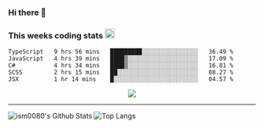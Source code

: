### Hi there 👋

<!--START_SECTION:giphy-->
<!--END_SECTION:giphy-->

### This weeks coding stats <img src="https://media1.giphy.com/media/LmNwrBhejkK9EFP504/giphy.gif?cid=ecf05e4723nsktnyyj53u162g7cy5rjqfg6gz06kxdg5y55g&rid=giphy.gif" width="20" height="20" />
<!--START_SECTION:waka-->
```text
TypeScript   9 hrs 56 mins   █████████░░░░░░░░░░░░░░░░   36.49 % 
JavaScript   4 hrs 39 mins   ████▒░░░░░░░░░░░░░░░░░░░░   17.09 % 
C#           4 hrs 34 mins   ████▒░░░░░░░░░░░░░░░░░░░░   16.81 % 
SCSS         2 hrs 15 mins   ██░░░░░░░░░░░░░░░░░░░░░░░   08.27 % 
JSX          1 hr 14 mins    █░░░░░░░░░░░░░░░░░░░░░░░░   04.57 % 
```
<!--END_SECTION:waka-->

<!--START_SECTION:comicstrip-->
<p align="center">
 <a href="https://xkcd.com/">
 <img src="https://imgs.xkcd.com/comics/lumpers_and_splitters.png" />
</a>
</p>
<!--END_SECTION:comicstrip-->

---

![ism0080's Github Stats](https://github-readme-stats.vercel.app/api?username=ism0080&show_icons=true%hide_border=true&hide=issues)
![Top Langs](https://github-readme-stats.vercel.app/api/top-langs/?username=ism0080&layout=compact)

<!--
**ism0080/ism0080** is a ✨ _special_ ✨ repository because its `README.md` (this file) appears on your GitHub profile.

Here are some ideas to get you started:

- 🔭 I’m currently working on ...
- 🌱 I’m currently learning ...
- 👯 I’m looking to collaborate on ...
- 🤔 I’m looking for help with ...
- 💬 Ask me about ...
- 📫 How to reach me: ...
- 😄 Pronouns: ...
- ⚡ Fun fact: ...
-->
